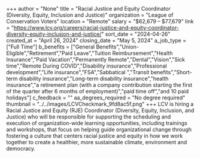 +++
author = "None"
title = "Racial Justice and Equity Coordinator (Diversity, Equity, Inclusion and Justice)"
organization = "League of Conservation Voters"
location = "Remote"
salary = "$62,679 – $77,679"
link = "https://www.lcv.org/careers/racial-justice-and-equity-coordinator-diversity-equity-inclusion-and-justice/"
sort_date = "2024-04-26"
created_at = "April 26, 2024"
closing_date = "May 5, 2024"
a_job_type = ["Full Time"]
b_benefits = ["General Benefits","Union-Eligible","Retirement","Paid Leave","Tuition Reimbursement","Health Insurance","Paid Vacation","Permanently Remote","Dental","Vision","Sick time","Remote During COVID","Disability insurance","Professional development","Life insurance","FSA","Sabbatical ","Transit benefits","Short-term disability insurance","Long-term disability insurance","health insurance","a retirement plan (with a company contribution starting the first of the quarter after 6 months of employment)","paid time off","and 10 paid holidays"]
c_feedback = ""
aa_degrees_required = "No degree required"
thumbnail = "../../images/LCVCheckmark_9fd8ac5f.png"
+++
LCV is hiring a Racial Justice and Equity (RJE) Coordinator (Diversity, Equity, Inclusion, and Justice) who will be responsible for supporting the scheduling and execution of organization-wide learning opportunities, including trainings and workshops, that focus on helping guide organizational change through fostering a culture that centers racial justice and equity in how we work together to create a healthier, more sustainable climate, environment and democracy. 